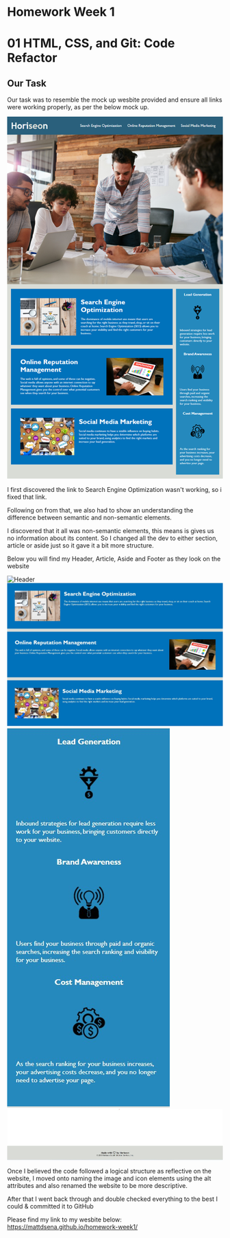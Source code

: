 # Homework Week 1

# 01 HTML, CSS, and Git: Code Refactor

## Our Task

Our task was to resemble the mock up wesbite provided and ensure all links were working properly, as per the below mock up.

![Mockup example](https://github.com/Mattdsena/homework-week1/blob/main/assets/images/01-html-css-git-homework-demo.png)

I first discovered the link to Search Engine Optimization wasn't working, so i fixed that link.

Following on from that, we also had to show an understanding the difference between semantic and non-semantic elements.

I discovered that it all was non-semantic elements, this means is gives us no information about its content. So I changed all the dev to either section, article or aside just so it gave it a bit more structure.

Below you will find my Header, Article, Aside and Footer as they look on the website

![Header](Header.jpg)
![Article](assets\images\section-article-class-content.jpg)
![Aside](assets\images\section-aside-class-benefits.jpg)
![Footer](assets\images\Footer.jpg)

Once I believed the code followed a logical structure as reflective on the website, I moved onto naming the image and icon elements using the alt attributes and also renamed the website to be more descriptive. 

After that I went back through and double checked everything to the best I could & committed it to GitHub

Please find my link to my wesbite below:
https://mattdsena.github.io/homework-week1/
